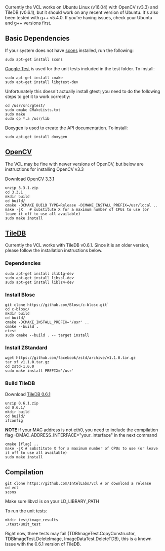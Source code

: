 Currently the VCL works on Ubuntu Linux (v16.04) with OpenCV (v3.3) and TileDB (v0.6.1), but it should work on any recent version of Ubuntu. It's also been tested with g++ v5.4.0. If you're having issues, check your Ubuntu and g++ versions first. 

## Basic Dependencies
If your system does not have [scons](http://scons.org/) installed, run the following:

 `sudo apt-get install scons`

[Google Test](https://github.com/google/googletest) is used for the unit tests included in the test folder. To install:

    sudo apt-get install cmake
    sudo apt-get install libgtest-dev

Unfortunately this doesn't actually install gtest; you need to do the following steps to get it to work correctly:

    cd /usr/src/gtest/
    sudo cmake CMakeLists.txt
    sudo make
    sudo cp *.a /usr/lib

[Doxygen](http://www.stack.nl/~dimitri/doxygen/) is used to create the API documentation. To install: 

`sudo apt-get install doxygen`

## [OpenCV](https://opencv.org/)
The VCL may be fine with newer versions of OpenCV, but below are instructions for installing OpenCV v3.3

Download [OpenCV 3.3.1](https://github.com/opencv/opencv/archive/3.3.1.zip)

    unzip 3.3.1.zip
    cd 3.3.1
    mkdir build
    cd build/
    cmake -DCMAKE_BUILD_TYPE=Release -DCMAKE_INSTALL_PREFIX=/usr/local ..
    make -jX   # substitute X for a maximum number of CPUs to use (or leave it off to use all available)
    sudo make install  

## [TileDB](https://tiledb.io/)
Currently the VCL works with TileDB v0.6.1. Since it is an older version, please follow the installation instructions below. 
### Dependencies
    sudo apt-get install zlib1g-dev
    sudo apt-get install libssl-dev
    sudo apt-get install liblz4-dev

### Install Blosc
    git clone https://github.com/Blosc/c-blosc.git`
    cd c-blosc/
    mkdir build
    cd build/
    cmake -DCMAKE_INSTALL_PREFIX='/usr' ..
    cmake --build .
    ctest
    sudo cmake --build . -- target install

### Install ZStandard
    wget https://github.com/facebook/zstd/archive/v1.1.0.tar.gz
    tar xf v1.1.0.tar.gz
    cd zstd-1.0.0
    sudo make install PREFIX='/usr'

### Build TileDB
Download [TileDB 0.6.1](https://github.com/TileDB-Inc/TileDB/archive/0.6.1.zip)

    unzip 0.6.1.zip
    cd 0.6.1/
    mkdir build
    cd build/
    ifconfig 

**NOTE** if your MAC address is not eth0, you need to include the compilation flag -DMAC_ADDRESS_INTERFACE="your_interface" in the next command

    cmake [flag] ..
    make -jX # substitute X for a maximum number of CPUs to use (or leave it off to use all available)
    sudo make install

## Compilation
    git clone https://github.com/IntelLabs/vcl # or download a release
    cd vcl
    scons

Make sure libvcl is on your LD_LIBRARY_PATH

To run the unit tests:

    mkdir test/image_results
    ./test/unit_test

Right now, three tests may fail (TDBImageTest.CopyConstructor, TDBImageTest.DeleteImage, ImageDataTest.DeleteTDB), this is a known issue with the 0.6.1 version of TileDB.

